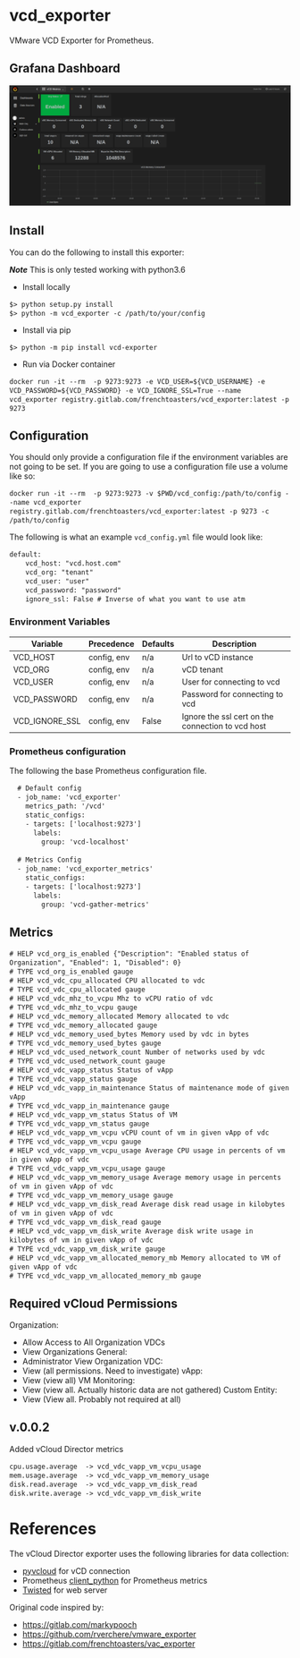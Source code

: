 # vcd_exporter

VMware VCD Exporter for Prometheus. 

## Grafana Dashboard

![Grafana](Dashboard.png "vCD Dashboard")

## Install

You can do the following to install this exporter:

***Note*** This is only tested working with python3.6

* Install locally

```
$> python setup.py install
$> python -m vcd_exporter -c /path/to/your/config
```

* Install via pip

```
$> python -m pip install vcd-exporter
```

* Run via Docker container

```
docker run -it --rm  -p 9273:9273 -e VCD_USER=${VCD_USERNAME} -e VCD_PASSWORD=${VCD_PASSWORD} -e VCD_IGNORE_SSL=True --name vcd_exporter registry.gitlab.com/frenchtoasters/vcd_exporter:latest -p 9273
```

## Configuration 

You should only provide a configuration file if the environment variables are not going to be set. If you are going to use a configuration file use a volume like so:

```
docker run -it --rm  -p 9273:9273 -v $PWD/vcd_config:/path/to/config --name vcd_exporter registry.gitlab.com/frenchtoasters/vcd_exporter:latest -p 9273 -c /path/to/config
```


The following is what an example `vcd_config.yml` file would look like:

```
default:
    vcd_host: "vcd.host.com"
    vcd_org: "tenant"
    vcd_user: "user"
    vcd_password: "password"
    ignore_ssl: False # Inverse of what you want to use atm
```

### Environment Variables

| Variable       | Precedence             | Defaults | Description                                       |
|----------------|------------------------|----------|---------------------------------------------------|
| VCD_HOST       | config, env            | n/a      | Url to vCD instance                               |
| VCD_ORG        | config, env            | n/a      | vCD tenant                                        |
| VCD_USER       | config, env            | n/a      | User for connecting to vcd                        |
| VCD_PASSWORD   | config, env            | n/a      | Password for connecting to vcd                    |
| VCD_IGNORE_SSL | config, env            | False    | Ignore the ssl cert on the connection to vcd host |


### Prometheus configuration

The following the base Prometheus configuration file.

```
  # Default config
  - job_name: 'vcd_exporter'
    metrics_path: '/vcd'
    static_configs:
    - targets: ['localhost:9273']
      labels: 
        group: 'vcd-localhost'
  
  # Metrics Config
  - job_name: 'vcd_exporter_metrics'
    static_configs:
    - targets: ['localhost:9273']
      labels: 
        group: 'vcd-gather-metrics'
```

## Metrics

```
# HELP vcd_org_is_enabled {"Description": "Enabled status of Organization", "Enabled": 1, "Disabled": 0}
# TYPE vcd_org_is_enabled gauge
# HELP vcd_vdc_cpu_allocated CPU allocated to vdc
# TYPE vcd_vdc_cpu_allocated gauge
# HELP vcd_vdc_mhz_to_vcpu Mhz to vCPU ratio of vdc
# TYPE vcd_vdc_mhz_to_vcpu gauge
# HELP vcd_vdc_memory_allocated Memory allocated to vdc
# TYPE vcd_vdc_memory_allocated gauge
# HELP vcd_vdc_memory_used_bytes Memory used by vdc in bytes
# TYPE vcd_vdc_memory_used_bytes gauge
# HELP vcd_vdc_used_network_count Number of networks used by vdc
# TYPE vcd_vdc_used_network_count gauge
# HELP vcd_vdc_vapp_status Status of vApp
# TYPE vcd_vdc_vapp_status gauge
# HELP vcd_vdc_vapp_in_maintenance Status of maintenance mode of given vApp
# TYPE vcd_vdc_vapp_in_maintenance gauge
# HELP vcd_vdc_vapp_vm_status Status of VM
# TYPE vcd_vdc_vapp_vm_status gauge
# HELP vcd_vdc_vapp_vm_vcpu vCPU count of vm in given vApp of vdc
# TYPE vcd_vdc_vapp_vm_vcpu gauge
# HELP vcd_vdc_vapp_vm_vcpu_usage Average CPU usage in percents of vm in given vApp of vdc
# TYPE vcd_vdc_vapp_vm_vcpu_usage gauge
# HELP vcd_vdc_vapp_vm_memory_usage Average memory usage in percents of vm in given vApp of vdc
# TYPE vcd_vdc_vapp_vm_memory_usage gauge
# HELP vcd_vdc_vapp_vm_disk_read Average disk read usage in kilobytes of vm in given vApp of vdc
# TYPE vcd_vdc_vapp_vm_disk_read gauge
# HELP vcd_vdc_vapp_vm_disk_write Average disk write usage in kilobytes of vm in given vApp of vdc
# TYPE vcd_vdc_vapp_vm_disk_write gauge
# HELP vcd_vdc_vapp_vm_allocated_memory_mb Memory allocated to VM of given vApp of vdc
# TYPE vcd_vdc_vapp_vm_allocated_memory_mb gauge
```

## Required vCloud Permissions
Organization:
- Allow Access to All Organization VDCs
- View Organizations
General:
- Administrator View
Organization VDC:
- View (all permissions. Need to investigate)
vApp:
- View (view all)
VM Monitoring:
- View (view all. Actually historic data are not gathered)
Custom Entity:
- View (View all. Probably not required at all)


## v.0.0.2

Added vCloud Director metrics 
```
cpu.usage.average  -> vcd_vdc_vapp_vm_vcpu_usage
mem.usage.average  -> vcd_vdc_vapp_vm_memory_usage
disk.read.average  -> vcd_vdc_vapp_vm_disk_read
disk.write.average -> vcd_vdc_vapp_vm_disk_write
```


# References

The vCloud Director exporter uses the following libraries for data collection:

* [pyvcloud](https://github.com/vmware/pyvcloud) for vCD connection
* Prometheus [client_python](https://github.com/prometheus/client_python) for Prometheus metrics
* [Twisted](https://twistedmatrix.com/trac/) for web server

Original code inspired by:

* https://gitlab.com/markypooch
* https://github.com/rverchere/vmware_exporter
* https://gitlab.com/frenchtoasters/vac_exporter
